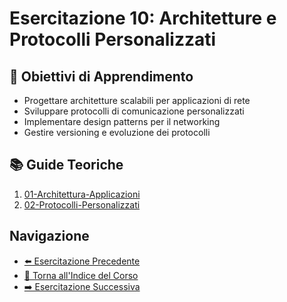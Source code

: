 # Esercitazione 10: Architetture e Protocolli Personalizzati

## 🎯 Obiettivi di Apprendimento
- Progettare architetture scalabili per applicazioni di rete
- Sviluppare protocolli di comunicazione personalizzati
- Implementare design patterns per il networking
- Gestire versioning e evoluzione dei protocolli

## 📚 Guide Teoriche
1. [01-Architettura-Applicazioni](01-Architettura-Applicazioni.md)
2. [02-Protocolli-Personalizzati](02-Protocolli-Personalizzati.md)

## Navigazione
- [⬅️ Esercitazione Precedente](../09-Ottimizzazione-Performance/README.md)
- [📑 Torna all'Indice del Corso](../README.md)
- [➡️ Esercitazione Successiva](../11-Progetti-Completi/README.md)